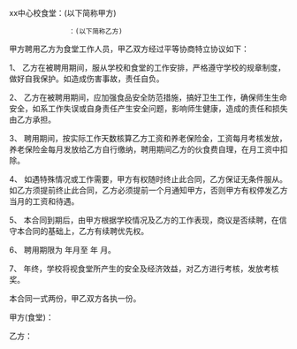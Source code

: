 
 


xx中心校食堂：(以下简称甲方)


                   ：(以下简称乙方)


甲方聘用乙方为食堂工作人员，甲乙双方经过平等协商特立协议如下：


1、 乙方在被聘用期间，服从学校和食堂的工作安排，严格遵守学校的规章制度，做好自我保护。如造成伤害事故，责任自负。


2、 乙方在被聘用期间，应加强食品安全防范措施，搞好卫生工作，确保师生生命安全，如系工作失误或自身责任产生安全问题，影响师生健康，造成的责任和损失由乙方承担。


3、 聘用期间，按实际工作天数核算乙方工资和养老保险金，工资每月考核发放，养老保险金每月发放给乙方自行缴纳，聘用期间乙方的伙食费自理，在月工资中扣除。


4、 如遇特殊情况或工作需要，甲方有权随时终止此合同，乙方保证无条件服从。如乙方须提前终止此合同，乙方必须提前一个月通知甲方，否则甲方有权停发乙方当月的工资和待遇。


5、 本合同到期后，由甲方根据学校情况及乙方的工作表现，商议是否续聘，在信守本合同的基础上，乙方有续聘优先权。


6、 聘用期限为 年月至 年 月。


7、 年终，学校将视食堂所产生的安全及经济效益，对乙方进行考核，发放考核奖。


本合同一式两份，甲乙双方各执一份。


甲方(食堂)：


乙方：
 


 

 
 
 
 
 
  


  
 

  


  


  
 
 
 
 


